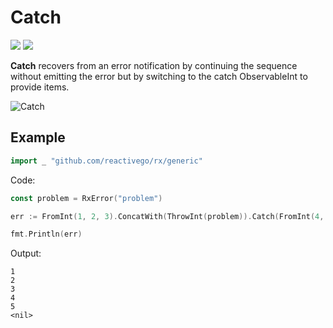 # Catch
[![](../../../assets/godev.svg?raw=true)](https://pkg.go.dev/github.com/reactivego/rx/test/Catch#section-documentation)
[![](../../../assets/rx.svg?raw=true)](http://reactivex.io/documentation/operators/catch.html)

**Catch** recovers from an error notification by continuing the sequence without
emitting the error but by switching to the catch ObservableInt to provide items.

![Catch](../../../assets/Catch.svg?raw=true)

## Example
```go
import _ "github.com/reactivego/rx/generic"
```
Code:
```go
const problem = RxError("problem")

err := FromInt(1, 2, 3).ConcatWith(ThrowInt(problem)).Catch(FromInt(4, 5)).Println()

fmt.Println(err)
```
Output:
```
1
2
3
4
5
<nil>
```
